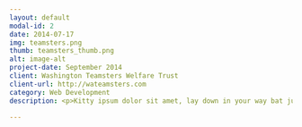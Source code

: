 ```yaml
---
layout: default
modal-id: 2
date: 2014-07-17
img: teamsters.png
thumb: teamsters_thumb.png
alt: image-alt
project-date: September 2014
client: Washington Teamsters Welfare Trust
client-url: http://wateamsters.com
category: Web Development
description: <p>Kitty ipsum dolor sit amet, lay down in your way bat judging you knock over the lamp stretching, fluffy fur knock over the lamp biting I don't like that food claw. Kittens toss the mousie give me fish run sleep in the sink, sleep on your keyboard bat kittens eat the grass hairball scratched.</p><p>Hairball fluffy fur I don't like that food scratched run eat, scratched jump on the table puking knock over the lamp. Climb the curtains shed everywhere claw climb the curtains sleep in the sink hiss, puking hairball jump on the table chase the red dot.</p>

---
```

